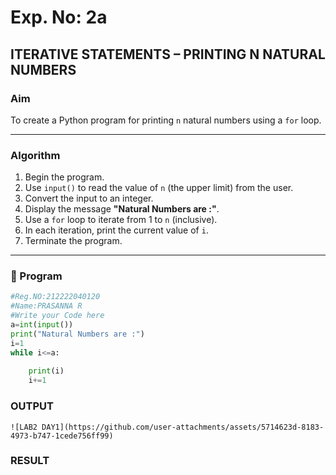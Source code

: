 # Exp. No: 2a  
## ITERATIVE STATEMENTS – PRINTING N NATURAL NUMBERS

###  Aim
To create a Python program for printing `n` natural numbers using a `for` loop.

---

###  Algorithm

1. Begin the program.
2. Use `input()` to read the value of `n` (the upper limit) from the user.
3. Convert the input to an integer.
4. Display the message **"Natural Numbers are :"**.
5. Use a `for` loop to iterate from 1 to `n` (inclusive).
6. In each iteration, print the current value of `i`.
7. Terminate the program.

---

### 🧾 Program

```python
#Reg.NO:212222040120
#Name:PRASANNA R
#Write your Code here
a=int(input())
print("Natural Numbers are :")
i=1
while i<=a:
    
    print(i)
    i+=1
```
### OUTPUT
```
![LAB2 DAY1](https://github.com/user-attachments/assets/5714623d-8183-4973-b747-1cede756ff99)
```
### RESULT
```

```

